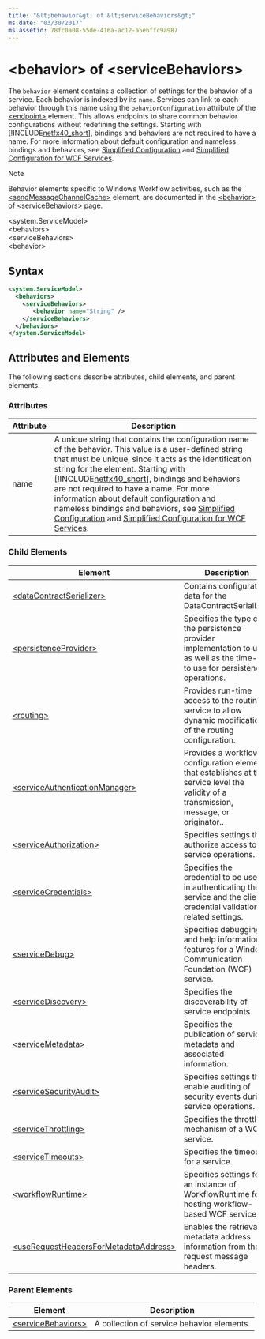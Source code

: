 ```yaml
---
title: "&lt;behavior&gt; of &lt;serviceBehaviors&gt;"
ms.date: "03/30/2017"
ms.assetid: 78fc0a08-55de-416a-ac12-a5e6ffc9a987
---
```

# &lt;behavior&gt; of &lt;serviceBehaviors&gt;
The `behavior` element contains a collection of settings for the behavior of a service. Each behavior is indexed by its `name`. Services can link to each behavior through this name using the `behaviorConfiguration` attribute of the [\<endpoint>](../../../../../docs/framework/configure-apps/file-schema/wcf/endpoint-element.md) element. This allows endpoints to share common behavior configurations without redefining the settings. Starting with [!INCLUDE[netfx40_short](../../../../../includes/netfx40-short-md.md)], bindings and behaviors are not required to have a name. For more information about default configuration and nameless bindings and behaviors, see [Simplified Configuration](../../../../../docs/framework/wcf/simplified-configuration.md) and [Simplified Configuration for WCF Services](../../../../../docs/framework/wcf/samples/simplified-configuration-for-wcf-services.md).  
  
> [!NOTE]
>  Behavior elements specific to Windows Workflow activities, such as the [\<sendMessageChannelCache>](../../../../../docs/framework/configure-apps/file-schema/windows-workflow-foundation/sendmessagechannelcache.md) element, are documented in the [\<behavior> of \<serviceBehaviors>](../../../../../docs/framework/configure-apps/file-schema/windows-workflow-foundation/behavior-of-servicebehaviors-of-workflow.md) page.  
  
 \<system.ServiceModel>  
\<behaviors>  
\<serviceBehaviors>  
\<behavior>  
  
## Syntax  
  
```xml  
<system.ServiceModel>  
  <behaviors>  
    <serviceBehaviors>  
       <behavior name="String" />  
    </serviceBehaviors>  
  </behaviors>  
</system.ServiceModel>  
```  
  
## Attributes and Elements  
 The following sections describe attributes, child elements, and parent elements.  
  
### Attributes  
  
|Attribute|Description|  
|---------------|-----------------|  
|name|A unique string that contains the configuration name of the behavior. This value is a user-defined string that must be unique, since it acts as the identification string for the element. Starting with [!INCLUDE[netfx40_short](../../../../../includes/netfx40-short-md.md)], bindings and behaviors are not required to have a name. For more information about default configuration and nameless bindings and behaviors, see [Simplified Configuration](../../../../../docs/framework/wcf/simplified-configuration.md) and [Simplified Configuration for WCF Services](../../../../../docs/framework/wcf/samples/simplified-configuration-for-wcf-services.md).|  
  
### Child Elements  
  
|Element|Description|  
|-------------|-----------------|  
|[\<dataContractSerializer>](../../../../../docs/framework/configure-apps/file-schema/wcf/datacontractserializer-element.md)|Contains configuration data for the DataContractSerializer.|  
|[\<persistenceProvider>](../../../../../docs/framework/configure-apps/file-schema/wcf/persistenceprovider.md)|Specifies the type of the persistence provider implementation to use, as well as the time-out to use for persistence operations.|  
|[\<routing>](../../../../../docs/framework/configure-apps/file-schema/wcf/routing-of-servicebehavior.md)|Provides run-time access to the routing service to allow dynamic modification of the routing configuration.|  
|[\<serviceAuthenticationManager>](../../../../../docs/framework/configure-apps/file-schema/wcf/serviceauthenticationmanager.md)|Provides a workflow configuration element that establishes at the service level the validity of a transmission, message, or originator..|  
|[\<serviceAuthorization>](../../../../../docs/framework/configure-apps/file-schema/wcf/serviceauthorization-element.md)|Specifies settings that authorize access to service operations.|  
|[\<serviceCredentials>](../../../../../docs/framework/configure-apps/file-schema/wcf/servicecredentials.md)|Specifies the credential to be used in authenticating the service and the client credential validation-related settings.|  
|[\<serviceDebug>](../../../../../docs/framework/configure-apps/file-schema/wcf/servicedebug.md)|Specifies debugging and help information features for a Windows Communication Foundation (WCF) service.|  
|[\<serviceDiscovery>](../../../../../docs/framework/configure-apps/file-schema/wcf/servicediscovery.md)|Specifies the discoverability of service endpoints.|  
|[\<serviceMetadata>](../../../../../docs/framework/configure-apps/file-schema/wcf/servicemetadata.md)|Specifies the publication of service metadata and associated information.|  
|[\<serviceSecurityAudit>](../../../../../docs/framework/configure-apps/file-schema/wcf/servicesecurityaudit.md)|Specifies settings that enable auditing of security events during service operations.|  
|[\<serviceThrottling>](../../../../../docs/framework/configure-apps/file-schema/wcf/servicethrottling.md)|Specifies the throttling mechanism of a WCF service.|  
|[\<serviceTimeouts>](../../../../../docs/framework/configure-apps/file-schema/wcf/servicetimeouts.md)|Specifies the timeout for a service.|  
|[\<workflowRuntime>](../../../../../docs/framework/configure-apps/file-schema/wcf/workflowruntime.md)|Specifies settings for an instance of WorkflowRuntime for hosting workflow-based WCF services.|  
|[\<useRequestHeadersForMetadataAddress>](../../../../../docs/framework/configure-apps/file-schema/wcf/userequestheadersformetadataaddress.md)|Enables the retrieval of metadata address information from the request message headers.|  
  
### Parent Elements  
  
|Element|Description|  
|-------------|-----------------|  
|[\<serviceBehaviors>](../../../../../docs/framework/configure-apps/file-schema/wcf/servicebehaviors.md)|A collection of service behavior elements.|
